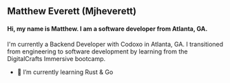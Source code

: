 ## Matthew Everett (Mjheverett)

#### Hi, my name is Matthew. I am a software developer from Atlanta, GA.

I'm currently a Backend Developer with Codoxo in Atlanta, GA. I transitioned from engineering to software development by learning from the DigitalCrafts Immersive bootcamp.

- 🌱 I’m currently learning Rust & Go
<!--
**Mjheverett/Mjheverett** is a ✨ _special_ ✨ repository because its `README.md` (this file) appears on your GitHub profile.

Here are some ideas to get you started:

- 🔭 I’m currently working on ...
- 🌱 I’m currently learning ...
- 👯 I’m looking to collaborate on ...
- 🤔 I’m looking for help with ...
- 💬 Ask me about ...
- 📫 How to reach me: ...
- 😄 Pronouns: ...
- ⚡ Fun fact: ...
-->
